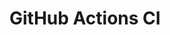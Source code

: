 # GitHub Actions CI







































































































































































































































































































































































































































































































































































































































































































































































































































































































































































































































































































































































































































































































































































































































































































































































































































































































































































































































































































































































































































































































































































































































































































































